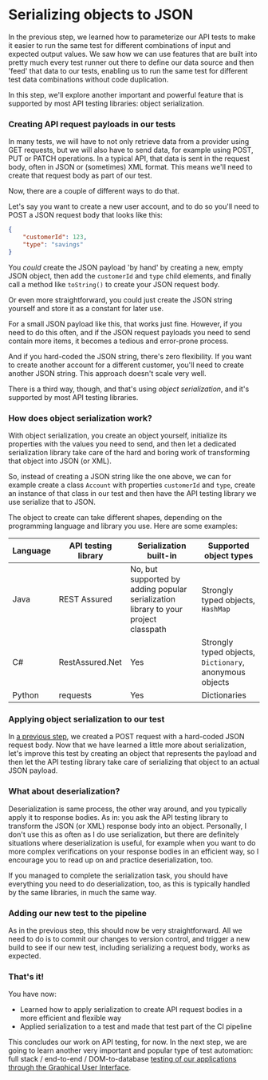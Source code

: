 # Serializing objects to JSON

In the previous step, we learned how to parameterize our API tests to make it easier to run the same test for different combinations of input and expected output values. We saw how we can use features that are built into pretty much every test runner out there to define our data source and then 'feed' that data to our tests, enabling us to run the same test for different test data combinations without code duplication.

In this step, we'll explore another important and powerful feature that is supported by most API testing libraries: object serialization.

### Creating API request payloads in our tests

In many tests, we will have to not only retrieve data from a provider using GET requests, but we will also have to send data, for example using POST, PUT or PATCH operations. In a typical API, that data is sent in the request body, often in JSON or (sometimes) XML format. This means we'll need to create that request body as part of our test.

Now, there are a couple of different ways to do that.

Let's say you want to create a new user account, and to do so you'll need to POST a JSON request body that looks like this:

```json
{
    "customerId": 123,
    "type": "savings"
}
```

You _could_ create the JSON payload 'by hand' by creating a new, empty JSON object, then add the `customerId` and `type` child elements, and finally call a method like `toString()` to create your JSON request body.

Or even more straightforward, you could just create the JSON string yourself and store it as a constant for later use.

For a small JSON payload like this, that works just fine. However, if you need to do this often, and if the JSON request payloads you need to send contain more items, it becomes a tedious and error-prone process.

And if you hard-coded the JSON string, there's zero flexibility. If you want to create another account for a different customer, you'll need to create another JSON string. This approach doesn't scale very well.

There is a third way, though, and that's using _object serialization_, and it's supported by most API testing libraries.

### How does object serialization work?

With object serialization, you create an object yourself, initialize its properties with the values you need to send, and then let a dedicated serialization library take care of the hard and boring work of transforming that object into JSON (or XML).

So, instead of creating a JSON string like the one above, we can for example create a class `Account` with properties `customerId` and `type`, create an instance of that class in our test and then have the API testing library we use serialize that to JSON.

The object to create can take different shapes, depending on the programming language and library you use. Here are some examples:

| Language | API testing library | Serialization built-in | Supported object types |
| -------- | ------------------- | ---------------------- | ---------------------- |
| Java | REST Assured | No, but supported by adding popular serialization library to your project classpath | Strongly typed objects, `HashMap` |
| C# | RestAssured.Net | Yes | Strongly typed objects, `Dictionary`, anonymous objects |
| Python | requests | Yes | Dictionaries |

### Applying object serialization to our test

In [a previous step](06-working-with-an-api-testing-library.md), we created a POST request with a hard-coded JSON request body. Now that we have learned a little more about serialization, let's improve this test by creating an object that represents the payload and then let the API testing library take care of serializing that object to an actual JSON payload.

### What about deserialization?

Deserialization is same process, the other way around, and you typically apply it to response bodies. As in: you ask the API testing library to transform the JSON (or XML) response body into an object. Personally, I don't use this as often as I do use serialization, but there are definitely situations where deserialization is useful, for example when you want to do more complex verifications on your response bodies in an efficient way, so I encourage you to read up on and practice deserialization, too.

If you managed to complete the serialization task, you should have everything you need to do deserialization, too, as this is typically handled by the same libraries, in much the same way.

### Adding our new test to the pipeline

As in the previous step, this should now be very straightforward. All we need to do is to commit our changes to version control, and trigger a new build to see if our new test, including serializing a request body, works as expected.

### That's it!

You have now:

* Learned how to apply serialization to create API request bodies in a more efficient and flexible way
* Applied serialization to a test and made that test part of the CI pipeline

This concludes our work on API testing, for now. In the next step, we are going to learn another very important and popular type of test automation: full stack / end-to-end / DOM-to-database [testing of our applications through the Graphical User Interface](09-adding-a-first-ui-test.md).